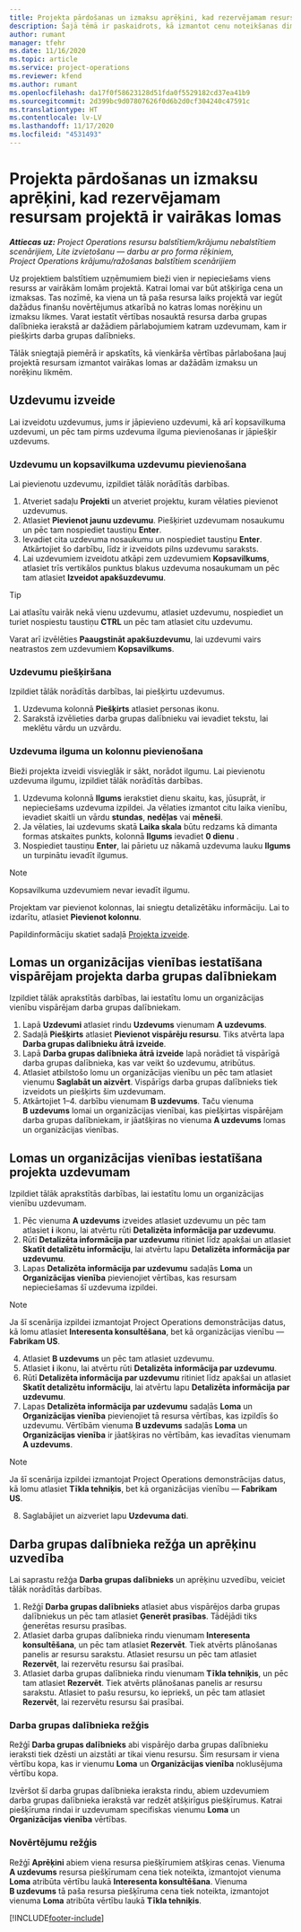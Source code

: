 ```yaml
---
title: Projekta pārdošanas un izmaksu aprēķini, kad rezervējamam resursam projektā ir vairākas lomas
description: Šajā tēmā ir paskaidrots, kā izmantot cenu noteikšanas dimensijas, lai atbalstītu cenu un izmaksu aprēķinus resursam, kam projektā ir vairākas lomas.
author: rumant
manager: tfehr
ms.date: 11/16/2020
ms.topic: article
ms.service: project-operations
ms.reviewer: kfend
ms.author: rumant
ms.openlocfilehash: da17f0f58623128d51fda0f5529182cd37ea41b9
ms.sourcegitcommit: 2d399bc9d07807626f0d6b2d0cf304240c47591c
ms.translationtype: HT
ms.contentlocale: lv-LV
ms.lasthandoff: 11/17/2020
ms.locfileid: "4531493"
---
```

# <a name="estimate-project-sales-and-costs-when-a-bookable-resource-fills-multiple-roles-on-a-project"></a>Projekta pārdošanas un izmaksu aprēķini, kad rezervējamam resursam projektā ir vairākas lomas 

_**Attiecas uz:** Project Operations resursu balstītiem/krājumu nebalstītiem scenārijiem, Lite izvietošanu — darbu ar pro forma rēķiniem, Project Operations krājumu/ražošanas balstītiem scenārijiem_ 

Uz projektiem balstītiem uzņēmumiem bieži vien ir nepieciešams viens resurss ar vairākām lomām projektā. Katrai lomai var būt atšķirīga cena un izmaksas. Tas nozīmē, ka viena un tā paša resursa laiks projektā var iegūt dažādus finanšu novērtējumus atkarībā no katras lomas norēķinu un izmaksu likmes. Varat iestatīt vērtības nosauktā resursa darba grupas dalībnieka ierakstā ar dažādiem pārlabojumiem katram uzdevumam, kam ir piešķirts darba grupas dalībnieks.

Tālāk sniegtajā piemērā ir apskatīts, kā vienkārša vērtības pārlabošana ļauj projektā resursam izmantot vairākas lomas ar dažādām izmaksu un norēķinu likmēm.

## <a name="create-tasks"></a>Uzdevumu izveide
Lai izveidotu uzdevumus, jums ir jāpievieno uzdevumi, kā arī kopsavilkuma uzdevumi, un pēc tam pirms uzdevuma ilguma pievienošanas ir jāpiešķir uzdevums. 

### <a name="add-tasks-and-summary-tasks"></a>Uzdevumu un kopsavilkuma uzdevumu pievienošana
Lai pievienotu uzdevumu, izpildiet tālāk norādītās darbības.

1. Atveriet sadaļu **Projekti** un atveriet projektu, kuram vēlaties pievienot uzdevumus.
2. Atlasiet **Pievienot jaunu uzdevumu**. Piešķiriet uzdevumam nosaukumu un pēc tam nospiediet taustiņu **Enter**.
3. Ievadiet cita uzdevuma nosaukumu un nospiediet taustiņu **Enter**. Atkārtojiet šo darbību, līdz ir izveidots pilns uzdevumu saraksts.
3. Lai uzdevumiem izveidotu atkāpi zem uzdevumiem **Kopsavilkums**, atlasiet trīs vertikālos punktus blakus uzdevuma nosaukumam un pēc tam atlasiet **Izveidot apakšuzdevumu**. 

  > [!TIP]
  > Lai atlasītu vairāk nekā vienu uzdevumu, atlasiet uzdevumu, nospiediet un turiet nospiestu taustiņu **CTRL** un pēc tam atlasiet citu uzdevumu.
  >
  > Varat arī izvēlēties **Paaugstināt apakšuzdevumu**, lai uzdevumi vairs neatrastos zem uzdevumiem **Kopsavilkums**.

### <a name="assign-tasks"></a>Uzdevumu piešķiršana

Izpildiet tālāk norādītās darbības, lai piešķirtu uzdevumus.

1. Uzdevuma kolonnā **Piešķirts** atlasiet personas ikonu.
2. Sarakstā izvēlieties darba grupas dalībnieku vai ievadiet tekstu, lai meklētu vārdu un uzvārdu.

### <a name="add-task-duration-and-columns"></a>Uzdevuma ilguma un kolonnu pievienošana

Bieži projekta izveidi visvieglāk ir sākt, norādot ilgumu. Lai pievienotu uzdevuma ilgumu, izpildiet tālāk norādītās darbības.

1. Uzdevuma kolonnā **Ilgums** ierakstiet dienu skaitu, kas, jūsuprāt, ir nepieciešams uzdevuma izpildei. Ja vēlaties izmantot citu laika vienību, ievadiet skaitli un vārdu **stundas**, **nedēļas** vai **mēneši**.
2. Ja vēlaties, lai uzdevums skatā **Laika skala** būtu redzams kā dimanta formas atskaites punkts, kolonnā **Ilgums** ievadiet **0 dienu** .
3. Nospiediet taustiņu **Enter**, lai pārietu uz nākamā uzdevuma lauku **Ilgums** un turpinātu ievadīt ilgumus.

  > [!NOTE]
  > Kopsavilkuma uzdevumiem nevar ievadīt ilgumu.

Projektam var pievienot kolonnas, lai sniegtu detalizētāku informāciju. Lai to izdarītu, atlasiet **Pievienot kolonnu**. 

Papildinformāciju skatiet sadaļā [Projekta izveide](https://support.microsoft.com/en-us/office/create-a-project-a5b5e823-fb2e-45fd-be00-7d84422d9749).

## <a name="set-up-the-role-and-organization-unit-for-a-generic-project-team-member"></a>Lomas un organizācijas vienības iestatīšana vispārējam projekta darba grupas dalībniekam
Izpildiet tālāk aprakstītās darbības, lai iestatītu lomu un organizācijas vienību vispārējam darba grupas dalībniekam.

1. Lapā **Uzdevumi** atlasiet rindu **Uzdevums** vienumam **A uzdevums**. 
2. Sadaļā **Piešķirts** atlasiet **Pievienot vispārēju resursu**. Tiks atvērta lapa **Darba grupas dalībnieku ātrā izveide**.
3. Lapā **Darba grupas dalībnieka ātrā izveide** lapā norādiet tā vispārīgā darba grupas dalībnieka, kas var veikt šo uzdevumu, atribūtus.
4. Atlasiet atbilstošo lomu un organizācijas vienību un pēc tam atlasiet vienumu **Saglabāt un aizvērt**. Vispārīgs darba grupas dalībnieks tiek izveidots un piešķirts šim uzdevumam. 
5. Atkārtojiet 1–4. darbību vienumam **B uzdevums**. Taču vienuma **B uzdevums** lomai un organizācijas vienībai, kas piešķirtas vispārējam darba grupas dalībniekam, ir jāatšķiras no vienuma **A uzdevums** lomas un organizācijas vienības. 

## <a name="set-up-the-role-and-organization-unit-for-a-project-task"></a>Lomas un organizācijas vienības iestatīšana projekta uzdevumam
Izpildiet tālāk aprakstītās darbības, lai iestatītu lomu un organizācijas vienību uzdevumam.

1. Pēc vienuma **A uzdevums** izveides atlasiet uzdevumu un pēc tam atlasiet **i** ikonu, lai atvērtu rūti **Detalizēta informācija par uzdevumu**. 
2. Rūtī **Detalizēta informācija par uzdevumu** ritiniet līdz apakšai un atlasiet **Skatīt detalizētu informāciju**, lai atvērtu lapu **Detalizēta informācija par uzdevumu**.
3. Lapas **Detalizēta informācija par uzdevumu** sadaļās **Loma** un **Organizācijas vienība** pievienojiet vērtības, kas resursam nepieciešamas šī uzdevuma izpildei. 

  > [!NOTE]
  > Ja šī scenārija izpildei izmantojat Project Operations demonstrācijas datus, kā lomu atlasiet **Interesenta konsultēšana**, bet kā organizācijas vienību — **Fabrikam US**.

4. Atlasiet **B uzdevums** un pēc tam atlasiet uzdevumu.
5. Atlasiet **i** ikonu, lai atvērtu rūti **Detalizēta informācija par uzdevumu**. 
6. Rūtī **Detalizēta informācija par uzdevumu** ritiniet līdz apakšai un atlasiet **Skatīt detalizētu informāciju**, lai atvērtu lapu **Detalizēta informācija par uzdevumu**.
7. Lapas **Detalizēta informācija par uzdevumu** sadaļās **Loma** un **Organizācijas vienība** pievienojiet tā resursa vērtības, kas izpildīs šo uzdevumu. Vērtībām vienuma **B uzdevums** sadaļās **Loma** un **Organizācijas vienība** ir jāatšķiras no vērtībām, kas ievadītas vienumam **A uzdevums**. 

  > [!NOTE]
  > Ja šī scenārija izpildei izmantojat Project Operations demonstrācijas datus, kā lomu atlasiet **Tīkla tehniķis**, bet kā organizācijas vienību — **Fabrikam US**.

8. Saglabājiet un aizveriet lapu **Uzdevuma dati**. 

## <a name="team-member-and-estimates-behavior"></a>Darba grupas dalībnieka režģa un aprēķinu uzvedība 
Lai saprastu režģa **Darba grupas dalībnieks** un aprēķinu uzvedību, veiciet tālāk norādītās darbības.

1. Režģī **Darba grupas dalībnieks** atlasiet abus vispārējos darba grupas dalībniekus un pēc tam atlasiet **Ģenerēt prasības**. Tādējādi tiks ģenerētas resursu prasības. 
2. Atlasiet darba grupas dalībnieka rindu vienumam **Interesenta konsultēšana**, un pēc tam atlasiet **Rezervēt**. Tiek atvērts plānošanas panelis ar resursu sarakstu. Atlasiet resursu un pēc tam atlasiet **Rezervēt**, lai rezervētu resursu šai prasībai.
3. Atlasiet darba grupas dalībnieka rindu vienumam **Tīkla tehniķis**, un pēc tam atlasiet **Rezervēt**. Tiek atvērts plānošanas panelis ar resursu sarakstu. Atlasiet to pašu resursu, ko iepriekš, un pēc tam atlasiet **Rezervēt**, lai rezervētu resursu šai prasībai.

### <a name="team-member-grid"></a>Darba grupas dalībnieka režģis 

Režģī **Darba grupas dalībnieks** abi vispārējo darba grupas dalībnieku ieraksti tiek dzēsti un aizstāti ar tikai vienu resursu. Šim resursam ir viena vērtību kopa, kas ir vienumu **Loma** un **Organizācijas vienība** noklusējuma vērtību kopa.

Izvēršot šī darba grupas dalībnieka ieraksta rindu, abiem uzdevumiem darba grupas dalībnieka ierakstā var redzēt atšķirīgus piešķīrumus. Katrai piešķīruma rindai ir uzdevumam specifiskas vienumu **Loma** un **Organizācijas vienība** vērtības. 

### <a name="estimates-grid"></a>Novērtējumu režģis 

Režģī **Aprēķini** abiem viena resursa piešķīrumiem atšķiras cenas. Vienuma **A uzdevums** resursa piešķīrumam cena tiek noteikta, izmantojot vienuma **Loma** atribūta vērtību laukā **Interesenta konsultēšana**. Vienuma **B uzdevums** tā paša resursa piešķīruma cena tiek noteikta, izmantojot vienuma **Loma** atribūta vērtību laukā **Tīkla tehniķis**.


[!INCLUDE[footer-include](../includes/footer-banner.md)]